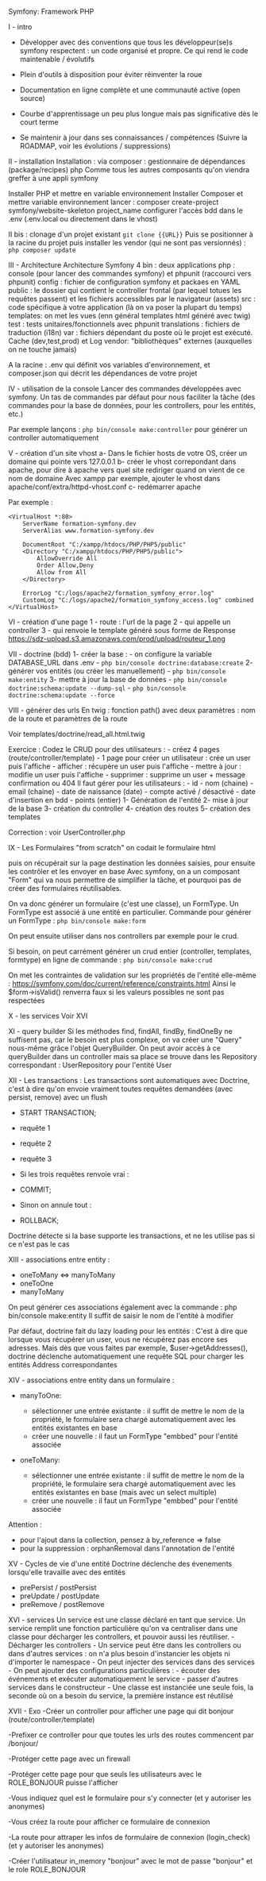 Symfony: Framework PHP

I - intro
- Développer avec des conventions que tous les développeur(se)s symfony respectent : un code organisé et propre.
Ce qui rend le code maintenable / évolutifs
- Plein d'outils à disposition pour éviter réinventer la roue
- Documentation en ligne complète et une communauté active (open source)

- Courbe d'apprentissage un peu plus longue mais pas significative dès le court terme
- Se maintenir à jour dans ses connaissances / compétences (Suivre la ROADMAP, voir les évolutions / suppressions)

II - installation
Installation : via composer : gestionnaire de dépendances (package/recipes) php
Comme tous les autres composants qu'on viendra greffer à une appli symfony

Installer PHP et mettre en variable environnement
Installer Composer et mettre variable environnement
lancer : composer create-project symfony/website-skeleton project_name
configurer l'accès bdd dans le .env (.env.local ou directement dans le vhost)

II bis : clonage d'un projet existant
`git clone {{URL}}`
Puis se positionner à la racine du projet puis installer les vendor (qui ne sont pas versionnés) :
`php composer update`

III - Architecture
Architecture Symfony 4
bin : deux applications php : console (pour lancer des commandes symfony) et phpunit (raccourci vers phpunit)
config : fichier de configuration symfony et packaes en YAML
public : le dossier qui contient le controller frontal (par lequel totues les requêtes passent)
        et les fichiers accessibles par le navigateur (assets)
src : code spécifique à votre application (là on va poser la plupart du temps)
templates: on met les vues (enn général templates html généré avec twig)
test : tests unitaires/fonctionnels avec phpunit
translations : fichiers de traduction (i18n)
var : fichiers dépendant du poste où le projet est exécuté. Cache (dev,test,prod) et Log
vendor: "bibliothèques" externes (auxquelles on ne touche jamais)

A la racine : .env qui définit vos variables d'environnement, et composer.json qui décrit les dépendances de votre projet

IV - utilisation de la console
Lancer des commandes développées avec symfony.
Un tas de commandes par défaut pour nous faciliter la tâche (des commandes pour
 la base de données, pour les controllers, pour les entités, etc.)
 
Par exemple lançons :
 `php bin/console make:controller`
pour générer un controller automatiquement
 
V - création d'un site vhost
a- Dans le fichier hosts de votre OS, créer un domaine qui pointe vers 127.0.0.1
b- créer le vhost correpondant dans apache, pour dire à apache vers quel site rediriger quand on vient de ce nom de domaine
Avec xampp par exemple, ajouter le vhost dans apache/conf/extra/httpd-vhost.conf
c- redémarrer apache

Par exemple :

    <VirtualHost *:80>
        ServerName formation-symfony.dev
        ServerAlias www.formation-symfony.dev
    
        DocumentRoot "C:/xampp/htdocs/PHP/PHP5/public"
        <Directory "C:/xampp/htdocs/PHP/PHP5/public">
            AllowOverride All
            Order Allow,Deny
            Allow from All
        </Directory>
    
        ErrorLog "C:/logs/apache2/formation_symfony_error.log"
        CustomLog "C:/logs/apache2/formation_symfony_access.log" combined
    </VirtualHost>


VI - création d'une page
1 - route : l'url de la page
2 - qui appelle un controller
3 - qui renvoie le template généré sous forme de Response
https://sdz-upload.s3.amazonaws.com/prod/upload/routeur_1.png

VII - doctrine (bdd)
1- créer la base :
    - on configure la variable DATABASE_URL dans .env
    - `php bin/console doctrine:database:create`
2- générer vos entités (ou créer les manuellement)
    - `php bin/console make:entity`
3- mettre à jour la base de données
    - `php bin/console doctrine:schema:update --dump-sql`
    - `php bin/console doctrine:schema:update --force`
    
VIII - générer des urls
En twig : fonction path() avec deux paramètres :
nom de la route et paramètres de la route

Voir templates/doctrine/read_all.html.twig

Exercice :
Codez le CRUD pour des utilisateurs :
    - créez 4 pages (route/controller/template)
        - 1 page pour créer un utilisateur : crée un user puis l'affiche
        - afficher : récupère un user puis l'affiche
        - mettre à jour : modifie un user puis l'affiche
        - supprimer : supprime un user + message confirmation ou 404
Il faut gérer pour les utilisateurs :
    - id
    - nom (chaine)
    - email (chaine)
    - date de naissance (date)
    - compte activé / désactivé
    - date d'insertion en bdd
    - points (entier)
1- Génération de l'entité
2- mise à jour de la base
3- création du controller
4- création des routes
5- création des templates

Correction : voir UserController.php

IX - Les Formulaires
"from scratch" on codait le formulaire html <form> puis on récupérait sur la page destination
les données saisies, pour ensuite les contrôler et les envoyer en base
Avec symfony, on a un composant "Form" qui va nous permettre de simplifier la tâche, et pourquoi pas de créer
des formulaires réutilisables.

On va donc générer un formulaire (c'est une classe), un FormType.
Un FormType est associé à une entité en particulier.
Commande pour générer un FormType :
`php bin/console make:form`

On peut ensuite utiliser dans nos controllers par exemple pour le crud.

Si besoin, on peut carrément générer un crud entier (controller, templates, formtype)
en ligne de commande :
`php bin/console make:crud`

On met les contraintes de validation sur les propriétés de l'entité elle-même :
https://symfony.com/doc/current/reference/constraints.html
Ainsi le $form->isValid() renverra faux si les valeurs possibles ne sont pas respectées

X - les services
Voir XVI

XI - query builder
Si les méthodes find, findAll, findBy, findOneBy ne suffisent pas,
car le besoin est plus complexe, on va créer une "Query" nous-même grâce l'objet
QueryBuilder.
On peut avoir accès à ce queryBuilder dans un controller mais sa place se trouve
dans les Repository correspondant : UserRepository pour l'entité User

XII - Les transactions :
Les transactions sont automatiques avec Doctrine, c'est à dire qu'on envoie vraiment toutes 
requêtes demandées (avec persist, remove) avec un flush
- START TRANSACTION;
- requête 1
- requête 2
- requête 3

- Si les trois requêtes renvoie vrai :
- COMMIT;

- Sinon on annule tout :
- ROLLBACK;

Doctrine détecte si la base supporte les transactions,
et ne les utilise pas si ce n'est pas le cas

XIII - associations entre entity :
- oneToMany <=> manyToMany
- oneToOne
- manyToMany

On peut générer ces associations également avec la commande :
php bin/console make:entity
Il suffit de saisir le nom de l'entité à modifier

Par défaut, doctrine fait du lazy loading pour les entités :
C'est à dire que lorsque vous récupérer un user, vous ne récupérez pas encore ses adresses.
Mais dès que vous faites par exemple, $user->getAddresses(), doctrine déclenche automatiquement
une requête SQL pour charger les entités Address correspondantes

XIV - associations entre entity dans un formulaire :
- manyToOne:
    - sélectionner une entrée existante : il suffit de mettre le nom de la propriété, le formulaire sera chargé automatiquement
avec les entités existantes en base
    - créer une nouvelle : il faut un FormType "embbed" pour l'entité associée
    
- oneToMany:
    - sélectionner une entrée existante : il suffit de mettre le nom de la propriété, le formulaire sera chargé automatiquement
      avec les entités existantes en base (mais avec un select multiple)
    - créer une nouvelle : il faut un FormType "embbed" pour l'entité associée
    
Attention :
- pour l'ajout dans la collection, pensez à by_reference => false
- pour la suppression : orphanRemoval dans l'annotation de l'entité

XV - Cycles de vie d'une entité
Doctrine déclenche des évenements lorsqu'elle travaille avec des entités
- prePersist / postPersist
- preUpdate / postUpdate
- preRemove / postRemove

XVI - services
Un service est une classe déclaré en tant que service. Un service remplit une fonction particulière
qu'on va centraliser dans une classe pour décharger les controllers, et pouvoir aussi les 
réutiliser.
    - Décharger les controllers
    - Un service peut être dans les controllers ou dans d'autres services :
       on n'a plus besoin d'instancier les objets ni d'importer le namespace
    - On peut injecter des services dans des services
    - On peut ajouter des configurations particulières :
        - écouter des événements et exécuter automatiquement le service
        - passer d'autres services dans le constructeur
    - Une classe est instanciée une seule fois, la seconde où on a besoin du service, la première instance
        est réutilisé
        
XVII - Exo
-Créer un controller pour afficher une page
qui dit bonjour (route/controller/template)

-Prefixer ce controller pour que toutes les
urls des routes commencent par /bonjour/

-Protéger cette page avec un firewall

-Protéger cette page pour que seuls les utilisateurs
 avec le ROLE_BONJOUR puisse l'afficher

-Vous indiquez quel est le formulaire pour s'y 
connecter (et y autoriser les anonymes)

-Vous créez la route pour afficher ce formulaire 
de connexion

-La route pour attraper les infos de formulaire 
de connexion (login_check) (et y autoriser les anonymes)

-Créer l'utilisateur in_memory "bonjour" avec 
le mot de passe "bonjour" et le role ROLE_BONJOUR

